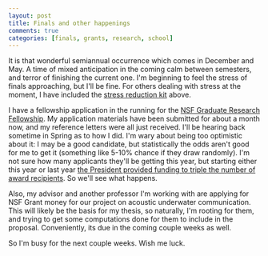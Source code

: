 ```yaml
---
layout: post
title: Finals and other happenings
comments: true
categories: [finals, grants, research, school]
---
```


It is that wonderful semiannual occurrence which comes in December and May.  A time of mixed anticipation in the coming calm between semesters, and terror of finishing the current one.  I'm beginning to feel the stress of finals approaching, but I'll be fine.  For others dealing with stress at the moment, I have included the [stress reduction kit](http://voices.mysanantonio.com/stepfaniebishop/stress-picture-stress-relief-kit.jpg) above.

I have a fellowship application in the running for the [NSF Graduate Research Fellowship](http://www.nsfgrfp.org/).  My application materials have been submitted for about a month now, and my reference letters were all just received.  I'll be hearing back sometime in Spring as to how I did.  I'm wary about being too optimistic about it: I may be a good candidate, but statistically the odds aren't good for me to get it (something like 5-10% chance if they draw randomly).  I'm not sure how many applicants they'll be getting this year, but starting either this year or last year [the President provided funding to triple the number of award recipients](http://www.whitehouse.gov/the_press_office/Remarks-by-the-President-at-the-National-Academy-of-Sciences-Annual-Meeting/).  So we'll see what happens.

Also, my advisor and another professor I'm working with are applying for NSF Grant money for our project on acoustic underwater communication.  This will likely be the basis for my thesis, so naturally, I'm rooting for them, and trying to get some computations done for them to include in the proposal.  Conveniently, its due in the coming couple weeks as well.

So I'm busy for the next couple weeks.  Wish me luck.
